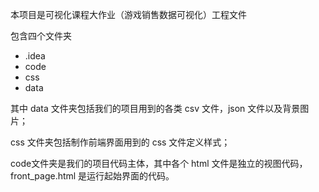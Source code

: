 本项目是可视化课程大作业（游戏销售数据可视化）工程文件

包含四个文件夹

- .idea
- code
- css
- data

其中 data 文件夹包括我们的项目用到的各类 csv 文件，json 文件以及背景图片；

css 文件夹包括制作前端界面用到的 css 文件定义样式；

code文件夹是我们的项目代码主体，其中各个 html 文件是独立的视图代码，front_page.html 是运行起始界面的代码。